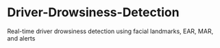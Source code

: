 # Driver-Drowsiness-Detection
Real-time driver drowsiness detection using facial landmarks, EAR, MAR, and alerts
